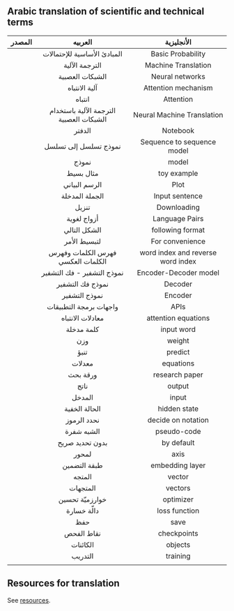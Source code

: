 ## Arabic translation of scientific and technical terms 

|  المصدر  |    العربيه  |     الأنجليزية  |
|----|:---:|:---:|
|  |   المبادئ الأساسية للإحتمالات | Basic Probability |
|    |   الترجمة الآلية | Machine Translation   |
|    |   الشبكات العصبية | Neural networks   |
| |  آلية الانتباه| Attention mechanism |
| | انتباه | Attention | 
| | الترجمة الآلية باستخدام الشبكات العصبية | Neural Machine Translation |
| | الدفتر | Notebook |
| |نموذج تسلسل إلى تسلسل  | Sequence to sequence model |
| | نموذج | model |
| | مثال بسيط | toy example |
| |  الرسم البياني | Plot |
| | الجملة المدخلة | Input sentence |
| | تنزيل | Downloading |
| | أزواج لغوية | Language Pairs  |
| |  الشكل التالي | following format  |
| | لتبسيط الأمر | For convenience |
| | فهرس الكلمات وفهرس الكلمات العكسي | word index and reverse word index|
| | نموذج التشفير - فك التشفير | Encoder-Decoder model |
| | نموذج فك التشفير | Decoder |
| | نموذج التشفير | Encoder |
| | واجهات برمجة التطبيقات | APIs |
| | معادلات الانتباه | attention equations |
| |كلمة مدخلة  | input word |
| |وزن | weight|
| |تنبؤ | predict |
| |معدلات | equations |
| | ورقة بحث | research paper |
| | ناتج | output |
| |  المدخل | input | 
| | الحالة الخفية | hidden state |
| | نحدد الرموز | decide on notation |
| | الشبه شفرة | pseudo-code |
| | بدون تحديد صريح| by default |
| | لمحور | axis |
| |طبقة التضمين | embedding layer |
| | المتجه  | vector |
| | المتجهات | vectors |
| | خوارزميّة تحسين | optimizer  |
| | دالّة خسارة | loss function |
| |حفظ | save | 
|  | نقاط الفحص  | checkpoints |
| |  الكائنات | objects |
| |التدريب |training  |
| | | | 


## Resources for translation 
See [resources](./resources.md). 
